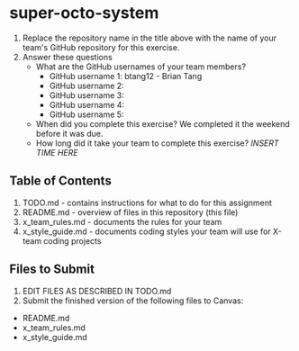 # super-octo-system

1. Replace the repository name in the title above with the name of your team's GitHub repository for this exercise.
2. Answer these questions
   * What are the GitHub usernames of your team members?
       * GitHub username 1: btang12 - Brian Tang
       * GitHub username 2:
       * GitHub username 3:
       * GitHub username 4:
       * GitHub username 5:
   * When did you complete this exercise? 
      We completed it the weekend before it was due.
   * How long did it take your team to complete this exercise? 
      _INSERT TIME HERE_

## Table of Contents

1. TODO.md - contains instructions for what to do for this assignment
2. README.md - overview of files in this repository (this file)
3. x_team_rules.md - documents the rules for your team
4. x_style_guide.md - documents coding styles your team will use for X-team coding projects

## Files to Submit

1. EDIT FILES AS DESCRIBED IN TODO.md
2. Submit the finished version of the following files to Canvas:

* README.md
* x_team_rules.md
* x_style_guide.md
